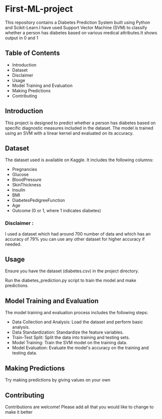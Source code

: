 # First-ML-project

This repository contains a Diabetes Prediction System built using Python and Scikit-Learn.I have used Support Vector Machine (SVM) to classify whether a person has diabetes based on various medical attributes.It shows output in 0 and 1

## Table of Contents

- Introduction
- Dataset
- Disclaimer
- Usage
- Model Training and Evaluation
- Making Predictions
- Contributing


## Introduction

This project is designed to predict whether a person has diabetes based on specific diagnostic measures included in the dataset. The model is trained using an SVM with a linear kernel and evaluated on its accuracy.

## Dataset

The dataset used is available on Kaggle. It includes the following columns:

- Pregnancies
- Glucose
- BloodPressure
- SkinThickness
- Insulin
- BMI
- DiabetesPedigreeFunction
- Age
- Outcome (0 or 1, where 1 indicates diabetes)

### Disclaimer : 
I used a dataset which had around 700 number of data and which has an accuracy of 79%
you can use any other dataset for higher accuracy if needed. 


## Usage

  Ensure you have the dataset (diabetes.csv) in the project directory.
  
  Run the diabetes_prediction.py script to train the model and make predictions.


## Model Training and Evaluation

The model training and evaluation process includes the following steps:

- Data Collection and Analysis: Load the dataset and perform basic analysis.
- Data Standardization: Standardize the feature variables.
- Train-Test Split: Split the data into training and testing sets.
- Model Training: Train the SVM model on the training data.
- Model Evaluation: Evaluate the model's accuracy on the training and testing data.


## Making Predictions
Try making predictions by giving values on your own


## Contributing

Contributions are welcome! Please add all that you would like to change to make it better



